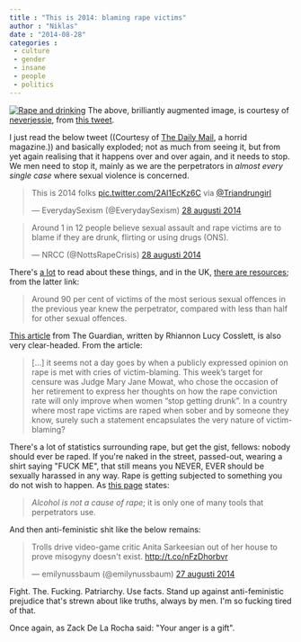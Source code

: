 ```yaml
---
title : "This is 2014: blaming rape victims"
author : "Niklas"
date : "2014-08-28"
categories : 
 - culture
 - gender
 - insane
 - people
 - politics
---
```


[![Rape and drinking](https://niklasblog.com/wp-content/Bt7u7mMIIAANjkR.jpg)](https://niklasblog.com/wp-content/Bt7u7mMIIAANjkR.jpg) The above, brilliantly augmented image, is courtesy of [neverjessie](https://twitter.com/neverjessie), from [this tweet](https://twitter.com/neverjessie/status/495095743989153794).

I just read the below tweet ((Courtesy of [The Daily Mail](http://www.dailymail.co.uk), a horrid magazine.)) and basically exploded; not as much from seeing it, but from yet again realising that it happens over and over again, and it needs to stop. We men need to stop it, mainly as we are the perpetrators in _almost every single case_ where sexual violence is concerned.

<blockquote class="twitter-tweet" lang="sv"><p>This is 2014 folks <a href="http://t.co/2AI1EcKz6C">pic.twitter.com/2AI1EcKz6C</a> via <a href="https://twitter.com/Triandrungirl">@Triandrungirl</a></p>— EverydaySexism (@EverydaySexism) <a href="https://twitter.com/EverydaySexism/statuses/504975900929458177">28 augusti 2014</a></blockquote>
<script async src="//platform.twitter.com/widgets.js" charset="utf-8"></script>

<blockquote class="twitter-tweet" lang="sv"><p>Around 1 in 12 people believe sexual assault and rape victims are to blame if they are drunk, flirting or using drugs (ONS).</p>— NRCC (@NottsRapeCrisis) <a href="https://twitter.com/NottsRapeCrisis/statuses/504977837087289344">28 augusti 2014</a></blockquote>
<script async src="//platform.twitter.com/widgets.js" charset="utf-8"></script>

There's [a lot](http://www.thisisnotaninvitationtorapeme.co.uk/drinking/#.U_8sdCySx2k) to read about these things, and in the UK, [there are resources](https://www.gov.uk/government/publications/an-overview-of-sexual-offending-in-england-and-wales); from the latter link:

> Around 90 per cent of victims of the most serious sexual offences in the previous year knew the perpetrator, compared with less than half for other sexual offences.

[This article](http://www.theguardian.com/commentisfree/2014/aug/28/culture-rape-victim-blame-too-far) from The Guardian, written by Rhiannon Lucy Cosslett, is also very clear-headed. From the article:

> \[...\] it seems not a day goes by when a publicly expressed opinion on rape is met with cries of victim-blaming. This week’s target for censure was Judge Mary Jane Mowat, who chose the occasion of her retirement to express her thoughts on how the rape conviction rate will only improve when women “stop getting drunk”. In a country where most rape victims are raped when sober and by someone they know, surely such a statement encapsulates the very nature of victim-blaming?

There's a lot of statistics surrounding rape, but get the gist, fellows: nobody should ever be raped. If you're naked in the street, passed-out, wearing a shirt saying "FUCK ME", that still means you NEVER, EVER should be sexually harassed in any way. Rape is getting subjected to something you do not wish to happen. As [this page](http://shs.wustl.edu/SexualViolence/Pages/Rape-myths-and-facts.aspx) states:

> _Alcohol is not a cause of rape_; it is only one of many tools that perpetrators use.

And then anti-feministic shit like the below remains:

<blockquote class="twitter-tweet" lang="sv"><p>Trolls drive video-game critic Anita Sarkeesian out of her house to prove misogyny doesn't exist. <a href="http://t.co/nFzDhorbvr">http://t.co/nFzDhorbvr</a></p>— emilynussbaum (@emilynussbaum) <a href="https://twitter.com/emilynussbaum/statuses/504779515403304960">27 augusti 2014</a></blockquote>
<script async src="//platform.twitter.com/widgets.js" charset="utf-8"></script>

Fight. The. Fucking. Patriarchy. Use facts. Stand up against anti-feministic prejudice that's strewn about like truths, always by men. I'm so fucking tired of that.

Once again, as Zack De La Rocha said: "Your anger is a gift".
